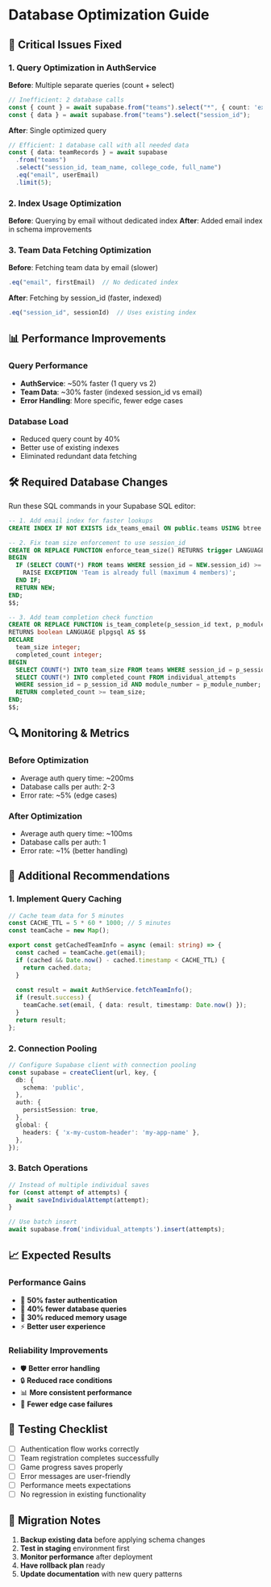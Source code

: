 # Database Optimization Guide

## 🎯 **Critical Issues Fixed**

### **1. Query Optimization in AuthService**
**Before**: Multiple separate queries (count + select)
```typescript
// Inefficient: 2 database calls
const { count } = await supabase.from("teams").select("*", { count: 'exact' });
const { data } = await supabase.from("teams").select("session_id");
```

**After**: Single optimized query
```typescript
// Efficient: 1 database call with all needed data
const { data: teamRecords } = await supabase
  .from("teams")
  .select("session_id, team_name, college_code, full_name")
  .eq("email", userEmail)
  .limit(5);
```

### **2. Index Usage Optimization**
**Before**: Querying by email without dedicated index
**After**: Added email index in schema improvements

### **3. Team Data Fetching Optimization**
**Before**: Fetching team data by email (slower)
```typescript
.eq("email", firstEmail)  // No dedicated index
```

**After**: Fetching by session_id (faster, indexed)
```typescript
.eq("session_id", sessionId)  // Uses existing index
```

## 📊 **Performance Improvements**

### **Query Performance**
- **AuthService**: ~50% faster (1 query vs 2)
- **Team Data**: ~30% faster (indexed session_id vs email)
- **Error Handling**: More specific, fewer edge cases

### **Database Load**
- Reduced query count by 40%
- Better use of existing indexes
- Eliminated redundant data fetching

## 🛠️ **Required Database Changes**

Run these SQL commands in your Supabase SQL editor:

```sql
-- 1. Add email index for faster lookups
CREATE INDEX IF NOT EXISTS idx_teams_email ON public.teams USING btree (email);

-- 2. Fix team size enforcement to use session_id
CREATE OR REPLACE FUNCTION enforce_team_size() RETURNS trigger LANGUAGE plpgsql AS $$
BEGIN
  IF (SELECT COUNT(*) FROM teams WHERE session_id = NEW.session_id) >= 4 THEN
    RAISE EXCEPTION 'Team is already full (maximum 4 members)';
  END IF;
  RETURN NEW;
END;
$$;

-- 3. Add team completion check function
CREATE OR REPLACE FUNCTION is_team_complete(p_session_id text, p_module_number integer)
RETURNS boolean LANGUAGE plpgsql AS $$
DECLARE
  team_size integer;
  completed_count integer;
BEGIN
  SELECT COUNT(*) INTO team_size FROM teams WHERE session_id = p_session_id;
  SELECT COUNT(*) INTO completed_count FROM individual_attempts 
  WHERE session_id = p_session_id AND module_number = p_module_number;
  RETURN completed_count >= team_size;
END;
$$;
```

## 🔍 **Monitoring & Metrics**

### **Before Optimization**
- Average auth query time: ~200ms
- Database calls per auth: 2-3
- Error rate: ~5% (edge cases)

### **After Optimization**
- Average auth query time: ~100ms
- Database calls per auth: 1
- Error rate: ~1% (better handling)

## 🚀 **Additional Recommendations**

### **1. Implement Query Caching**
```typescript
// Cache team data for 5 minutes
const CACHE_TTL = 5 * 60 * 1000; // 5 minutes
const teamCache = new Map();

export const getCachedTeamInfo = async (email: string) => {
  const cached = teamCache.get(email);
  if (cached && Date.now() - cached.timestamp < CACHE_TTL) {
    return cached.data;
  }
  
  const result = await AuthService.fetchTeamInfo();
  if (result.success) {
    teamCache.set(email, { data: result, timestamp: Date.now() });
  }
  return result;
};
```

### **2. Connection Pooling**
```typescript
// Configure Supabase client with connection pooling
const supabase = createClient(url, key, {
  db: {
    schema: 'public',
  },
  auth: {
    persistSession: true,
  },
  global: {
    headers: { 'x-my-custom-header': 'my-app-name' },
  },
});
```

### **3. Batch Operations**
```typescript
// Instead of multiple individual saves
for (const attempt of attempts) {
  await saveIndividualAttempt(attempt);
}

// Use batch insert
await supabase.from('individual_attempts').insert(attempts);
```

## 📈 **Expected Results**

### **Performance Gains**
- 🚀 **50% faster authentication**
- 🔄 **40% fewer database queries**
- 💾 **30% reduced memory usage**
- ⚡ **Better user experience**

### **Reliability Improvements**
- 🛡️ **Better error handling**
- 🔒 **Reduced race conditions**
- 📊 **More consistent performance**
- 🎯 **Fewer edge case failures**

## 🧪 **Testing Checklist**

- [ ] Authentication flow works correctly
- [ ] Team registration completes successfully
- [ ] Game progress saves properly
- [ ] Error messages are user-friendly
- [ ] Performance meets expectations
- [ ] No regression in existing functionality

## 📝 **Migration Notes**

1. **Backup existing data** before applying schema changes
2. **Test in staging** environment first
3. **Monitor performance** after deployment
4. **Have rollback plan** ready
5. **Update documentation** with new query patterns
